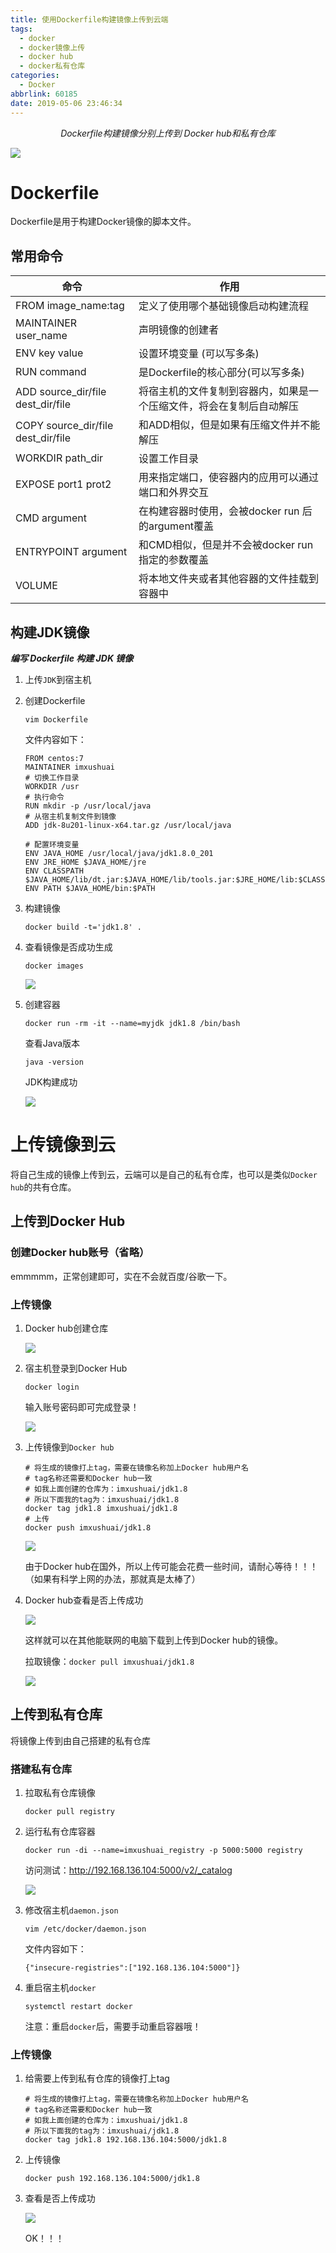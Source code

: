 ```yaml
---
title: 使用Dockerfile构建镜像上传到云端
tags:
  - docker
  - docker镜像上传
  - docker hub
  - docker私有仓库
categories:
  - Docker
abbrlink: 60185
date: 2019-05-06 23:46:34
---
```


<center><i>Dockerfile构建镜像分别上传到 Docker hub和私有仓库</i></center>

![](https://imxushuai-01.coding.net/p/pic/d/pic/git/raw/master/docker.jpg)

<!-- more -->

# Dockerfile

Dockerfile是用于构建Docker镜像的脚本文件。

## 常用命令

| 命令                               | 作用                                                         |
| ---------------------------------- | ------------------------------------------------------------ |
| FROM image_name:tag                | 定义了使用哪个基础镜像启动构建流程                           |
| MAINTAINER user_name               | 声明镜像的创建者                                             |
| ENV key value                      | 设置环境变量 (可以写多条)                                    |
| RUN command                        | 是Dockerfile的核心部分(可以写多条)                           |
| ADD source_dir/file dest_dir/file  | 将宿主机的文件复制到容器内，如果是一个压缩文件，将会在复制后自动解压 |
| COPY source_dir/file dest_dir/file | 和ADD相似，但是如果有压缩文件并不能解压                      |
| WORKDIR path_dir                   | 设置工作目录                                                 |
| EXPOSE port1 prot2                 | 用来指定端口，使容器内的应用可以通过端口和外界交互           |
| CMD argument                       | 在构建容器时使用，会被docker run 后的argument覆盖            |
| ENTRYPOINT argument                | 和CMD相似，但是并不会被docker run指定的参数覆盖              |
| VOLUME                             | 将本地文件夹或者其他容器的文件挂载到容器中                   |

## 构建JDK镜像

***编写 Dockerfile 构建 JDK 镜像***

1. 上传`JDK`到宿主机

2. 创建Dockerfile

   ```shell
   vim Dockerfile
   ```

   文件内容如下：

   ```shell
   FROM centos:7
   MAINTAINER imxushuai
   # 切换工作目录
   WORKDIR /usr
   # 执行命令
   RUN mkdir -p /usr/local/java
   # 从宿主机复制文件到镜像
   ADD jdk-8u201-linux-x64.tar.gz /usr/local/java
   
   # 配置环境变量
   ENV JAVA_HOME /usr/local/java/jdk1.8.0_201
   ENV JRE_HOME $JAVA_HOME/jre
   ENV CLASSPATH $JAVA_HOME/lib/dt.jar:$JAVA_HOME/lib/tools.jar:$JRE_HOME/lib:$CLASSPATH
   ENV PATH $JAVA_HOME/bin:$PATH
   ```

3. 构建镜像

   ```shell
   docker build -t='jdk1.8' .
   ```

4. 查看镜像是否成功生成

   ```shell
   docker images
   ```

   ![](https://imxushuai-01.coding.net/p/pic/d/pic/git/raw/master/20190626220302.png)

5. 创建容器

   ```shell
   docker run -rm -it --name=myjdk jdk1.8 /bin/bash
   ```

   查看Java版本

   ```shell
   java -version
   ```

   JDK构建成功

   ![](https://imxushuai-01.coding.net/p/pic/d/pic/git/raw/master/20190626220834.png)



# 上传镜像到云

将自己生成的镜像上传到云，云端可以是自己的私有仓库，也可以是类似`Docker hub`的共有仓库。

## 上传到Docker Hub

### 创建Docker hub账号（省略）

emmmmm，正常创建即可，实在不会就百度/谷歌一下。

### 上传镜像

1. Docker hub创建仓库

   ![](https://imxushuai-01.coding.net/p/pic/d/pic/git/raw/master/20190626222248.png)

2. 宿主机登录到Docker Hub

   ```shell
   docker login
   ```

   输入账号密码即可完成登录！

   ![](https://imxushuai-01.coding.net/p/pic/d/pic/git/raw/master/20190626221946.png)

3. 上传镜像到`Docker hub`

   ```shell
   # 将生成的镜像打上tag，需要在镜像名称加上Docker hub用户名
   # tag名称还需要和Docker hub一致
   # 如我上面创建的仓库为：imxushuai/jdk1.8
   # 所以下面我的tag为：imxushuai/jdk1.8
   docker tag jdk1.8 imxushuai/jdk1.8
   # 上传
   docker push imxushuai/jdk1.8
   ```

   ![](https://imxushuai-01.coding.net/p/pic/d/pic/git/raw/master/20190626223638.png)

   由于Docker hub在国外，所以上传可能会花费一些时间，请耐心等待！！！（如果有科学上网的办法，那就真是太棒了）

4. Docker hub查看是否上传成功

   ![](https://imxushuai-01.coding.net/p/pic/d/pic/git/raw/master/20190626223721.png)

   这样就可以在其他能联网的电脑下载到上传到Docker hub的镜像。

   拉取镜像：`docker pull imxushuai/jdk1.8`

   ![](https://imxushuai-01.coding.net/p/pic/d/pic/git/raw/master/20190626225046.png)

## 上传到私有仓库

将镜像上传到由自己搭建的私有仓库

### 搭建私有仓库

1. 拉取私有仓库镜像

   ```shell
   docker pull registry
   ```

2. 运行私有仓库容器

   ```shell
   docker run -di --name=imxushuai_registry -p 5000:5000 registry
   ```

   访问测试：http://192.168.136.104:5000/v2/_catalog

   ![](https://imxushuai-01.coding.net/p/pic/d/pic/git/raw/master/20190626231324.png)

3. 修改宿主机`daemon.json`

   ```shell
   vim /etc/docker/daemon.json
   ```

   文件内容如下：

   ```shell
   {"insecure-registries":["192.168.136.104:5000"]}
   ```

4. 重启宿主机`docker`

   ```shell
   systemctl restart docker
   ```

   注意：重启`docker`后，需要手动重启容器哦！

### 上传镜像

1. 给需要上传到私有仓库的镜像打上tag

   ```shell
   # 将生成的镜像打上tag，需要在镜像名称加上Docker hub用户名
   # tag名称还需要和Docker hub一致
   # 如我上面创建的仓库为：imxushuai/jdk1.8
   # 所以下面我的tag为：imxushuai/jdk1.8
   docker tag jdk1.8 192.168.136.104:5000/jdk1.8
   ```

2. 上传镜像

   ```shell
   docker push 192.168.136.104:5000/jdk1.8
   ```

3. 查看是否上传成功

   ![](https://imxushuai-01.coding.net/p/pic/d/pic/git/raw/master/20190626233036.png)

   OK！！！